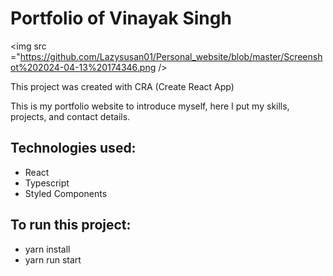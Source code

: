 # Portfolio of Vinayak Singh

<img src ="https://github.com/Lazysusan01/Personal_website/blob/master/Screenshot%202024-04-13%20174346.png />
 
This project was created with CRA (Create React App)

This is my portfolio website to introduce myself, here I put my skills, projects, and contact details.

## Technologies used:
- React
- Typescript
- Styled Components
 
## To run this project:
- yarn install
- yarn run start